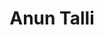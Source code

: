 ---
title: Anun Talli
elamys: ye
aktiviteetti: ye
ruka: ye
slug: https://ylanteentila.com/anun-talli/
products: Talutusratsastus, Maastoratsastus, rekiajelut, aittakahvila ja kesäkioski
update: 2022-03-26-10:16
image01: ../images/anuntalli8.webp
---